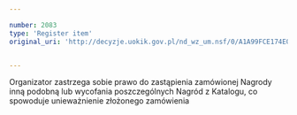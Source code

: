 ```yaml
---

number: 2083
type: 'Register item'
original_uri: 'http://decyzje.uokik.gov.pl/nd_wz_um.nsf/0/A1A99FCE174E0D06C12577D5003DCFA0?OpenDocument'


---
```


Organizator zastrzega sobie prawo do zastąpienia zamówionej Nagrody inną podobną lub wycofania poszczególnych Nagród z Katalogu, co spowoduje unieważnienie złożonego zamówienia
